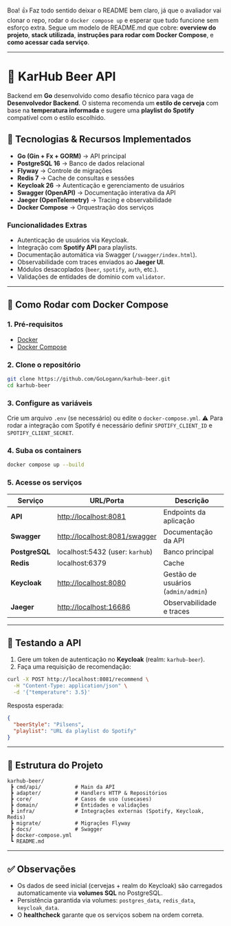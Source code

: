Boa! 👍 Faz todo sentido deixar o README bem claro, já que o avaliador vai clonar o repo, rodar o `docker compose up` e esperar que tudo funcione sem esforço extra.
Segue um modelo de README.md que cobre: **overview do projeto**, **stack utilizada**, **instruções para rodar com Docker Compose**, e **como acessar cada serviço**.

---

# 🍺 KarHub Beer API

Backend em **Go** desenvolvido como desafio técnico para vaga de **Desenvolvedor Backend**.
O sistema recomenda um **estilo de cerveja** com base na **temperatura informada** e sugere uma **playlist do Spotify** compatível com o estilo escolhido.

## 🚀 Tecnologias & Recursos Implementados

* **Go (Gin + Fx + GORM)** → API principal
* **PostgreSQL 16** → Banco de dados relacional
* **Flyway** → Controle de migrações
* **Redis 7** → Cache de consultas e sessões
* **Keycloak 26** → Autenticação e gerenciamento de usuários
* **Swagger (OpenAPI)** → Documentação interativa da API
* **Jaeger (OpenTelemetry)** → Tracing e observabilidade
* **Docker Compose** → Orquestração dos serviços

### Funcionalidades Extras

* Autenticação de usuários via Keycloak.
* Integração com **Spotify API** para playlists.
* Documentação automática via Swagger (`/swagger/index.html`).
* Observabilidade com traces enviados ao **Jaeger UI**.
* Módulos desacoplados (`beer`, `spotify`, `auth`, etc.).
* Validações de entidades de domínio com `validator`.

---

## 🐳 Como Rodar com Docker Compose

### 1. Pré-requisitos

* [Docker](https://docs.docker.com/get-docker/)
* [Docker Compose](https://docs.docker.com/compose/install/)

### 2. Clone o repositório

```bash
git clone https://github.com/GoLogann/karhub-beer.git
cd karhub-beer
```

### 3. Configure as variáveis

Crie um arquivo `.env` (se necessário) ou edite o `docker-compose.yml`.
⚠️ Para rodar a integração com Spotify é necessário definir `SPOTIFY_CLIENT_ID` e `SPOTIFY_CLIENT_SECRET`.

### 4. Suba os containers

```bash
docker compose up --build
```

### 5. Acesse os serviços

| Serviço        | URL/Porta                                                      | Descrição                          |
| -------------- | -------------------------------------------------------------- | ---------------------------------- |
| **API**        | [http://localhost:8081](http://localhost:8081)                 | Endpoints da aplicação             |
| **Swagger**    | [http://localhost:8081/swagger](http://localhost:8081/swagger) | Documentação da API                |
| **PostgreSQL** | localhost:5432 (user: `karhub`)                                | Banco principal                    |
| **Redis**      | localhost:6379                                                 | Cache                              |
| **Keycloak**   | [http://localhost:8080](http://localhost:8080)                 | Gestão de usuários (`admin/admin`) |
| **Jaeger**     | [http://localhost:16686](http://localhost:16686)               | Observabilidade e traces           |

---

## 🧪 Testando a API

1. Gere um token de autenticação no **Keycloak** (realm: `karhub-beer`).
2. Faça uma requisição de recomendação:

```bash
curl -X POST http://localhost:8081/recommend \
  -H "Content-Type: application/json" \
  -d '{"temperature": 3.5}'
```

Resposta esperada:

```json
{
  "beerStyle": "Pilsens",
  "playlist": "URL da playlist do Spotify"
}
```

---

## 📂 Estrutura do Projeto

```
karhub-beer/
 ┣ cmd/api/           # Main da API
 ┣ adapter/           # Handlers HTTP & Repositórios
 ┣ core/              # Casos de uso (usecases)
 ┣ domain/            # Entidades e validações
 ┣ infra/             # Integrações externas (Spotify, Keycloak, Redis)
 ┣ migrate/           # Migrações Flyway
 ┣ docs/              # Swagger
 ┣ docker-compose.yml
 ┗ README.md
```

---

## ✅ Observações

* Os dados de seed inicial (cervejas + realm do Keycloak) são carregados automaticamente via **volumes SQL** no PostgreSQL.
* Persistência garantida via volumes: `postgres_data`, `redis_data`, `keycloak_data`.
* O **healthcheck** garante que os serviços sobem na ordem correta.